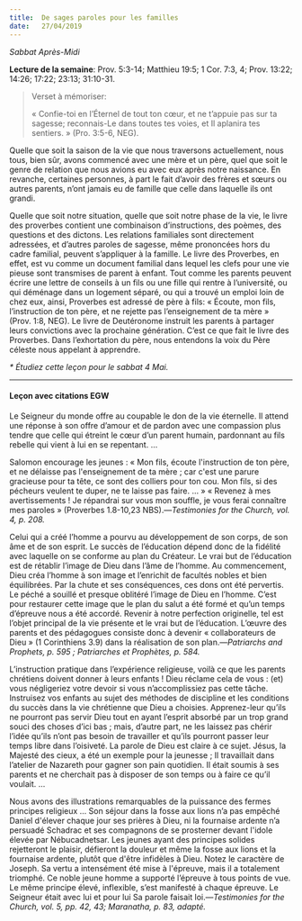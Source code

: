 ```yaml
---
title:  De sages paroles pour les familles
date:   27/04/2019
---
```


_Sabbat Après-Midi_

**Lecture de la semaine**: Prov. 5:3-14; Matthieu 19:5; 1 Cor. 7:3, 4; Prov. 13:22; 14:26; 17:22; 23:13; 31:10-31.

><p>Verset à mémoriser:</p>
>« Confie-toi en l’Éternel de tout ton cœur, et ne t’appuie pas sur ta sagesse; reconnais-Le dans toutes tes voies, et Il aplanira tes sentiers. » (Pro. 3:5-6, NEG).

Quelle que soit la saison de la vie que nous traversons actuellement, nous tous, bien sûr, avons commencé avec une mère et un père, quel que soit le genre de relation que nous avions eu avec eux après notre naissance. En revanche, certaines personnes, à part le fait d’avoir des frères et sœurs ou autres parents, n’ont jamais eu de famille que celle dans laquelle ils ont grandi.

Quelle que soit notre situation, quelle que soit notre phase de la vie, le livre des proverbes contient une combinaison d’instructions, des poèmes, des questions et des dictons. Les relations familiales sont directement adressées, et d’autres paroles de sagesse, même prononcées hors du cadre familial, peuvent s’appliquer à la famille. Le livre des Proverbes, en effet, est vu comme un document familial dans lequel les clefs pour une vie pieuse sont transmises de parent à enfant. Tout comme les parents peuvent écrire une lettre de conseils à un fils ou une fille qui rentre à l’université, ou qui déménage dans un logement séparé, ou qui a trouvé un emploi loin de chez eux, ainsi, Proverbes est adressé de père à fils: « Écoute, mon fils, l’instruction de ton père, et ne rejette pas l’enseignement de ta mère » (Prov. 1:8, NEG). Le livre de Deutéronome instruit les parents à partager leurs convictions avec la prochaine génération. C’est ce que fait le livre des Proverbes. Dans l’exhortation du père, nous entendons la voix du Père céleste nous appelant à apprendre.

_* Étudiez cette leçon pour le sabbat 4 Mai._

---

#### Leçon avec citations EGW

Le Seigneur du monde offre au coupable le don de la vie éternelle. Il attend une réponse à son offre d’amour et de pardon avec une compassion plus tendre que celle qui étreint le cœur d’un parent humain, pardonnant au fils rebelle qui vient à lui en se repentant. …

Salomon encourage les jeunes : « Mon fils, écoute l'instruction de ton père, et ne délaisse pas l'enseignement de ta mère ; car c'est une parure gracieuse pour ta tête, ce sont des colliers pour ton cou. Mon fils, si des pécheurs veulent te duper, ne te laisse pas faire. … » « Revenez à mes avertissements ! Je répandrai sur vous mon souffle, je vous ferai connaître mes paroles »  (Proverbes 1.8-10,23 NBS).—_Testimonies for the Church, vol. 4, p. 208._

Celui qui a créé l’homme a pourvu au développement de son corps, de son âme et de son esprit. Le succès de l’éducation dépend donc de la fidélité avec laquelle on se conforme au plan du Créateur. Le vrai but de l’éducation est de rétablir l’image de Dieu dans l’âme de l’homme. Au commencement, Dieu créa l’homme à son image et l’enrichit de facultés nobles et bien équilibrées. Par la chute et ses conséquences, ces dons ont été pervertis. Le péché a souillé et presque oblitéré l’image de Dieu en l’homme. C’est pour restaurer cette image que le plan du salut a été formé et qu’un temps d’épreuve nous a été accordé. Revenir à notre perfection originelle, tel est l’objet principal de la vie présente et le vrai but de l’éducation. L’œuvre des parents et des pédagogues consiste donc à devenir « collaborateurs de Dieu » (1 Corinthiens 3.9) dans la réalisation de son plan.—_Patriarchs and Prophets, p. 595 ; Patriarches et Prophètes, p. 584._

L’instruction pratique dans l’expérience religieuse, voilà ce que les parents chrétiens doivent donner à leurs enfants ! Dieu réclame cela de vous : (et) vous négligeriez votre devoir si vous n’accomplissiez pas cette tâche. Instruisez vos enfants au sujet des méthodes de discipline et les conditions du succès dans la vie chrétienne que Dieu a choisies. Apprenez-leur qu’ils ne pourront pas servir Dieu tout en ayant l’esprit absorbé par un trop grand souci des choses d’ici bas ; mais, d’autre part, ne les laissez pas chérir l’idée qu’ils n’ont pas besoin de travailler et qu’ils pourront passer leur temps libre dans l’oisiveté. La parole de Dieu est claire à ce sujet. Jésus, la Majesté des cieux, a été un exemple pour la jeunesse ; Il travaillait dans l’atelier de Nazareth pour gagner son pain quotidien. Il était soumis à ses parents et ne cherchait pas à disposer de son temps ou à faire ce qu’il voulait. …

Nous avons des illustrations remarquables de la puissance des fermes principes religieux … Son séjour dans la fosse aux lions n’a pas empêché Daniel d'élever chaque jour ses prières à Dieu, ni la fournaise ardente n’a persuadé Schadrac et ses compagnons de se prosterner devant l'idole élevée par Nébucadnetsar. Les jeunes ayant des principes solides rejetteront le plaisir, défieront la douleur et même la fosse aux lions et la fournaise ardente, plutôt que d'être infidèles à Dieu. Notez le caractère de Joseph. Sa vertu a intensément été mise à l'épreuve, mais il a totalement triomphé. Ce noble jeune homme a supporté l’épreuve à tous points de vue. Le même principe élevé, inflexible, s’est manifesté à chaque épreuve. Le Seigneur était avec lui et pour lui Sa parole faisait loi.—_Testimonies for the Church, vol. 5, pp. 42, 43;  Maranatha, p. 83, adapté._
